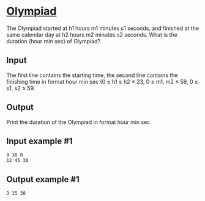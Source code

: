 # [Olympiad](https://www.e-olymp.com/en/problems/125)
The Olympiad started at h1 hours m1 minutes s1 seconds, and finished at the same calendar day at h2 hours m2 minutes s2 seconds. What is the duration (hour min sec) of Olympiad?

## Input
The first line contains the starting time, the second line contains the finishing time in format hour min sec (0 ≤ h1 ≤ h2 ≤ 23, 0 ≤ m1, m2 ≤ 59, 0 ≤ s1, s2 ≤ 59.

## Output
Print the duration of the Olympiad in format hour min sec.

## Input example #1
```
9 30 0
12 45 30
```

## Output example #1
```
3 15 30
```
